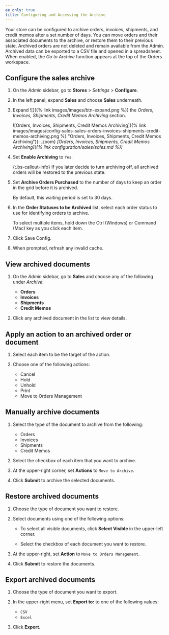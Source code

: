 ```yaml
---
ee_only: true
title: Configuring and Accessing the Archive
---
```


Your store can be configured to archive orders, invoices, shipments, and credit memos after a set number of days. You can move orders and their associated documents to the archive, or restore them to their previous state. Archived orders are not deleted and remain available from the Admin. Archived data can be exported to a CSV file and opened in a spreadsheet. When enabled, the _Go to Archive_ function appears at the top of the Orders workspace.

## Configure the sales archive

1. On the _Admin_ sidebar, go to **Stores** > _Settings_ > **Configure**.

1. In the left panel, expand **Sales** and choose **Sales** underneath.

1. Expand ![]({% link images/images/btn-expand.png %}) the _Orders, Invoices, Shipments, Credit Memos Archiving_ section.

   ![Orders, Invoices, Shipments, Credit Memos Archiving]({% link images/images/config-sales-sales-orders-invoices-shipments-credit-memos-archiving.png %} "Orders, Invoices, Shipments, Credit Memos Archiving"){: .zoom}
   _[Orders, Invoices, Shipments, Credit Memos Archiving]({% link configuration/sales/sales.md %})_

1. Set **Enable Archiving** to `Yes`.

   {:.bs-callout-info}
   If you later decide to turn archiving off, all archived orders will be restored to the previous state.

1. Set **Archive Orders Purchased** to the number of days to keep an order in the grid before it is archived.

   By default, this waiting period is set to 30 days.

1. In the **Order Statuses to be Archived** list, select each order status to use for identifying orders to archive.

   To select multiple items, hold down the Ctrl (Windows) or Command (Mac) key as you click each item.

1. Click <span class="btn">Save Config</span>.

1. When prompted, refresh any invalid cache.

## View archived documents

1. On the _Admin_ sidebar, go to **Sales** and choose any of the following under _Archive_:

   - **Orders**
   - **Invoices**
   - **Shipments**
   - **Credit Memos**

1. Click any archived document in the list to view details.

## Apply an action to an archived order or document

1. Select each item to be the target of the action.

1. Choose one of the following actions:

   - Cancel
   - Hold
   - Unhold
   - Print
   - Move to Orders Management

## Manually archive documents

1. Select the type of the document to archive from the following:

   - Orders
   - Invoices
   - Shipments
   - Credit Memos

1. Select the checkbox of each item that you want to archive.

1. At the upper-right corner, set **Actions** to `Move to Archive`.

1. Click **Submit** to archive the selected documents.

## Restore archived documents

1. Choose the type of document you want to restore.

1. Select documents using one of the following options:

   - To select all visible documents, click **Select Visible** in the upper-left corner.

   - Select the checkbox of each document you want to restore.

1. At the upper-right, set **Action** to `Move to Orders Management`.

1. Click **Submit** to restore the documents.

## Export archived documents

1. Choose the type of document you want to export.

1. In the upper-right menu, set **Export to:** to one of the following values:

   - `CSV`
   - `Excel`

1. Click **Export**.
